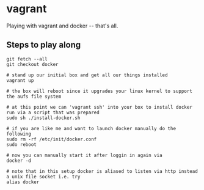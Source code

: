 # vagrant

Playing with vagrant and docker -- that's all.


## Steps to play along
    
    git fetch --all
    git checkout docker

    # stand up our initial box and get all our things installed
    vagrant up

    # the box will reboot since it upgrades your linux kernel to support the aufs file system

    # at this point we can 'vagrant ssh' into your box to install docker run via a script that was prepared
    sudo sh ./install-docker.sh

    # if you are like me and want to launch docker manually do the following
    sudo rm -rf /etc/init/docker.conf
    sudo reboot

    # now you can manually start it after loggin in again via
    docker -d

    # note that in this setup docker is aliased to listen via http instead a unix file socket i.e. try
    alias docker 
